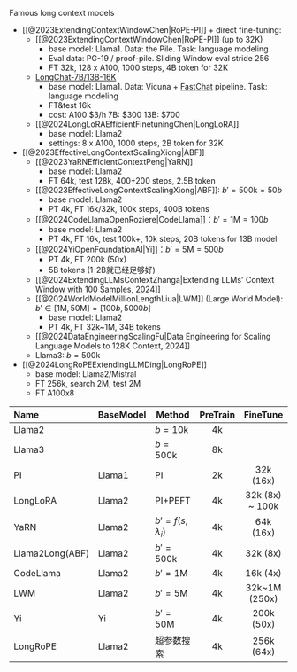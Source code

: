 Famous long context models

- [[@2023ExtendingContextWindowChen|RoPE-PI]] + direct fine-tuning:
    - [[@2023ExtendingContextWindowChen|RoPE-PI]] (up to 32K)
        - base model: Llama1. Data: the Pile. Task: language modeling
        - Eval data: PG-19 / proof-pile. Sliding Window eval stride 256
        - FT 32k, 128 x A100, 1000 steps, 4B token for 32K
    - [LongChat-7B/13B-16K](https://lmsys.org/blog/2023-06-29-longchat/#step-2-finetuning-on-curated-conversation-data)
        - base model: Llama1. Data: Vicuna + [FastChat](https://github.com/lm-sys/FastChat) pipeline. Task: language modeling
        - FT&test 16k
        - cost: A100 \$3/h 7B: \$300 13B: \$700
    - [[@2024LongLoRAEfficientFinetuningChen|LongLoRA]]
        - base model: Llama2
        - settings: 8 x A100, 1000 steps, 2B token for 32K
- [[@2023EffectiveLongContextScalingXiong|ABF]]
    - [[@2023YaRNEfficientContextPeng|YaRN]]
        - base model: Llama2
        - FT 64k, test 128k, 400+200 steps, 2.5B token
    - [[@2023EffectiveLongContextScalingXiong|ABF]]: $b'=\mathrm{500k}=50b$
        - base model: Llama2
        - PT 4k, FT 16k/32k, 100k steps, 400B tokens
    - [[@2024CodeLlamaOpenRoziere|CodeLlama]]：$b'=\mathrm{1M}=100b$
        - base model: Llama2
        - PT 4k, FT 16k, test 100k+, 10k steps, 20B tokens for 13B model
    - [[@2024YiOpenFoundationAI|Yi]]：$b'=\mathrm{5M}=500b$
        - PT 4k, FT 200k (50x)
        - 5B tokens (1-2B就已经足够好)
    - [[@2024ExtendingLLMsContextZhanga|Extending LLMs' Context Window with 100 Samples, 2024]]
    - [[@2024WorldModelMillionLengthLiua|LWM]] (Large World Model): $b'\in[\mathrm{1M},\mathrm{50M}]=[100b,5000b]$
        - base model: Llama2
        - PT 4k, FT 32k\~1M, 34B tokens
    - [[@2024DataEngineeringScalingFu|Data Engineering for Scaling Language Models to 128K Context, 2024]]
    - Llama3: $b=\mathrm{500k}$
- [[@2024LongRoPEExtendingLLMDing|LongRoPE]]
    - base model: Llama2/Mistral
    - FT 256k, search 2M, test 2M
    - FT A100x8



| Name            | BaseModel | Method              | PreTrain |     FineTune     |    Test    | \#Tokens  |
| :-------------- | :-------- | ------------------- | :------: | :--------------: | :--------: | :-------: |
| Llama2          |           | $b=\mathrm{10k}$    |    4k    |                  |            |           |
| Llama3          |           | $b=\mathrm{500k}$   |    8k    |                  |            |           |
| PI              | Llama1    | PI                  |    2k    |    32k (16x)     |            |    4B     |
| LongLoRA        | Llama2    | PI+PEFT             |    4k    | 32k (8x) \~ 100k |            |    2B     |
| YaRN            | Llama2    | $b'=f(s,\lambda_i)$ |    4k    |    64k (16x)     | 128k (x32) |   2.5B    |
| Llama2Long(ABF) | Llama2    | $b'=\mathrm{500k}$  |    4k    |     32k (8x)     |            |   400B    |
| CodeLlama       | Llama2    | $b'=\mathrm{1M}$    |    4k    |     16k (4x)     |   100k+    |    20B    |
| LWM             | Llama2    | $b'=\mathrm{5M}$    |    4k    |  32k\~1M (250x)  |            |    34B    |
| Yi              | Yi        | $b'=\mathrm{50M}$   |    4k    |    200k (50x)    |            | 5B(1\~2B) |
| LongRoPE        | Llama2    | 超参数搜索               |    4k    |    256k (64x)    | 2M (512x)  |  6.5B+8B  |
